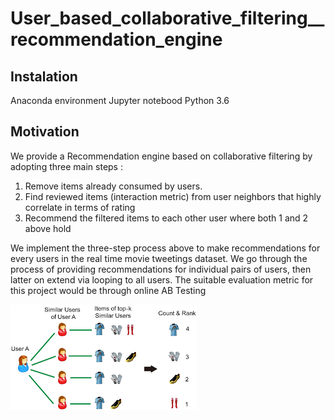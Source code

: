 # User_based_collaborative_filtering__recommendation_engine
## Instalation
Anaconda environment
Jupyter notebood
Python 3.6
## Motivation
We provide a Recommendation engine based on collaborative filtering by adopting three main steps :

1. Remove items already consumed by users.
2. Find reviewed items (interaction metric) from user neighbors that highly correlate in terms of rating
3. Recommend the filtered items to each other user where both 1 and 2 above hold

We implement the three-step process above to make recommendations for every users in the real time movie tweetings dataset. We go through the process of providing recommendations for individual pairs of users, then latter on extend via looping to all users.
The suitable evaluation metric for this project would be through online AB Testing


![alt text](./user_based_collab_recs.png)
